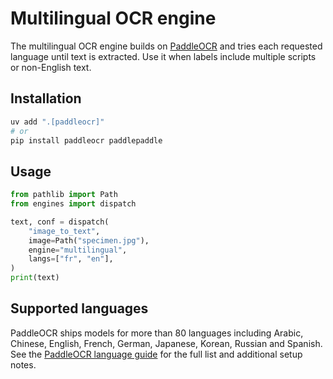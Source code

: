 # Multilingual OCR engine

The multilingual OCR engine builds on [PaddleOCR](https://github.com/PaddlePaddle/PaddleOCR)
and tries each requested language until text is extracted. Use it when labels
include multiple scripts or non-English text.

## Installation

```bash
uv add ".[paddleocr]"
# or
pip install paddleocr paddlepaddle
```

## Usage

```python
from pathlib import Path
from engines import dispatch

text, conf = dispatch(
    "image_to_text",
    image=Path("specimen.jpg"),
    engine="multilingual",
    langs=["fr", "en"],
)
print(text)
```

## Supported languages

PaddleOCR ships models for more than 80 languages including Arabic, Chinese,
English, French, German, Japanese, Korean, Russian and Spanish. See the
[PaddleOCR language guide](https://github.com/PaddlePaddle/PaddleOCR/blob/release/2.7/doc/doc_en/multi_languages.md)
for the full list and additional setup notes.
